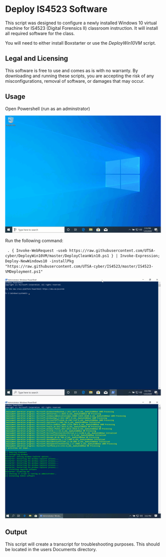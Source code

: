 # Deploy IS4523 Software
This script was designed to configure a newly installed Windows 10 virtual machine for IS4523 (Digital Forensics II) classroom instruction. It will install all required software for the class.

You will need to either install Boxstarter or use the *DeployWin10VM* script.

## Legal and Licensing
This software is free to use and comes as is with no warranty. By downloading and running these scripts, you are accepting the risk of any misconfigurations, removal of software, or damages that may occur.

## Usage
Open Powershell (run as an adminstrator) 

![PS as admin](./media/powershellasadmin.gif)

Run the following command:

` . { Invoke-WebRequest -useb https://raw.githubusercontent.com/UTSA-cyber/DeployWin10VM/master/DeployCleanWin10.ps1 } | Invoke-Expression; Deploy-NewWindows10 -installPkg "https://raw.githubusercontent.com/UTSA-cyber/IS4523/master/IS4523-VMDeployment.ps1"`

![Run Script w/ software package](./media/scriptwithis4523.gif)

![Software install example](./media/softwareinstallexample.gif)

## Output
This script will create a transcript for troubleshooting purposes. This should be located in the users Documents directory. 
